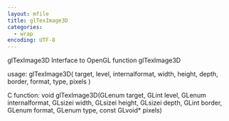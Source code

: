 ```yaml
---
layout: mfile
title: glTexImage3D
categories:
  - wrap
encoding: UTF-8
---
```


glTexImage3D  Interface to OpenGL function glTexImage3D

usage:  glTexImage3D( target, level, internalformat, width, height, depth, border, format, type, pixels )

C function:  void glTexImage3D(GLenum target, GLint level, GLenum internalformat, GLsizei width, GLsizei height, GLsizei depth, GLint border, GLenum format, GLenum type, const GLvoid\* pixels)
